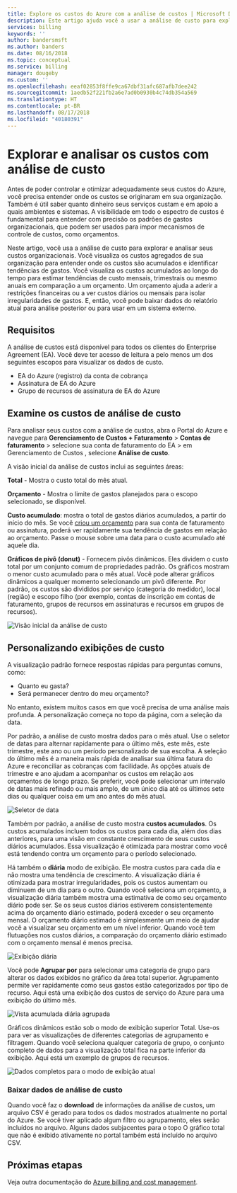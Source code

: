 ```yaml
---
title: Explore os custos do Azure com a análise de custos | Microsoft Docs
description: Este artigo ajuda você a usar a análise de custo para explorar e analisar seus custos organizacionais do Azure.
services: billing
keywords: ''
author: bandersmsft
ms.author: banders
ms.date: 08/16/2018
ms.topic: conceptual
ms.service: billing
manager: dougeby
ms.custom: ''
ms.openlocfilehash: eeaf02853f8ffe9ca67dbf31afc687afb7dee242
ms.sourcegitcommit: 1aedb52f221fb2a6e7ad0b0930b4c74db354a569
ms.translationtype: HT
ms.contentlocale: pt-BR
ms.lasthandoff: 08/17/2018
ms.locfileid: "40180391"
---
```

# <a name="explore-and-analyze-costs-with-cost-analysis"></a>Explorar e analisar os custos com análise de custo

Antes de poder controlar e otimizar adequadamente seus custos do Azure, você precisa entender onde os custos se originaram em sua organização. Também é útil saber quanto dinheiro seus serviços custam e em apoio a quais ambientes e sistemas. A visibilidade em todo o espectro de custos é fundamental para entender com precisão os padrões de gastos organizacionais, que podem ser usados para impor mecanismos de controle de custos, como orçamentos.

Neste artigo, você usa a análise de custo para explorar e analisar seus custos organizacionais. Você visualiza os custos agregados de sua organização para entender onde os custos são acumulados e identificar tendências de gastos. Você visualiza os custos acumulados ao longo do tempo para estimar tendências de custo mensais, trimestrais ou mesmo anuais em comparação a um orçamento. Um orçamento ajuda a aderir a restrições financeiras ou a ver custos diários ou mensais para isolar irregularidades de gastos. E, então, você pode baixar dados do relatório atual para análise posterior ou para usar em um sistema externo.

## <a name="requirements"></a>Requisitos

A análise de custos está disponível para todos os clientes do Enterprise Agreement (EA). Você deve ter acesso de leitura a pelo menos um dos seguintes escopos para visualizar os dados de custo.

- EA do Azure (registro) da conta de cobrança
- Assinatura de EA do Azure
- Grupo de recursos de assinatura de EA do Azure

## <a name="review-costs-in-cost-analysis"></a>Examine os custos de análise de custo

Para analisar seus custos com a análise de custos, abra o Portal do Azure e navegue para **Gerenciamento de Custos + Faturamento** &gt; **Contas de faturamento** &gt; selecione sua conta de faturamento do EA &gt; em Gerenciamento de Custos , selecione **Análise de custo**.

A visão inicial da análise de custos inclui as seguintes áreas:

**Total** - Mostra o custo total do mês atual.

**Orçamento** - Mostra o limite de gastos planejados para o escopo selecionado, se disponível.

**Custo acumulado**: mostra o total de gastos diários acumulados, a partir do início do mês. Se você [criou um orçamento](billing-cost-management-budget-scenario.md#create-the-azure-budget) para sua conta de faturamento ou assinatura, poderá ver rapidamente sua tendência de gastos em relação ao orçamento. Passe o mouse sobre uma data para o custo acumulado até aquele dia.

**Gráficos de pivô (donut)** - Fornecem pivôs dinâmicos. Eles dividem o custo total por um conjunto comum de propriedades padrão. Os gráficos mostram o menor custo acumulado para o mês atual. Você pode alterar gráficos dinâmicos a qualquer momento selecionando um pivô diferente. Por padrão, os custos são divididos por serviço (categoria do medidor), local (região) e escopo filho (por exemplo, contas de inscrição em contas de faturamento, grupos de recursos em assinaturas e recursos em grupos de recursos).

![Visão inicial da análise de custo](./media/billing-cost-analysis/cost-analysis-01.png)



## <a name="customizing-cost-views"></a>Personalizando exibições de custo

A visualização padrão fornece respostas rápidas para perguntas comuns, como:

- Quanto eu gasta?
- Será permanecer dentro do meu orçamento?

No entanto, existem muitos casos em que você precisa de uma análise mais profunda. A personalização começa no topo da página, com a seleção da data.

Por padrão, a análise de custo mostra dados para o mês atual. Use o seletor de datas para alternar rapidamente para o último mês, este mês, este trimestre, este ano ou um período personalizado de sua escolha. A seleção do último mês é a maneira mais rápida de analisar sua última fatura do Azure e reconciliar as cobranças com facilidade. As opções atuais de trimestre e ano ajudam a acompanhar os custos em relação aos orçamentos de longo prazo. Se preferir, você pode selecionar um intervalo de datas mais refinado ou mais amplo, de um único dia até os últimos sete dias ou qualquer coisa em um ano antes do mês atual.

![Seletor de data](./media/billing-cost-analysis/date-selector.png)

Também por padrão, a análise de custo mostra **custos acumulados**. Os custos acumulados incluem todos os custos para cada dia, além dos dias anteriores, para uma visão em constante crescimento de seus custos diários acumulados. Essa visualização é otimizada para mostrar como você está tendendo contra um orçamento para o período selecionado.

Há também o **diária** modo de exibição. Ele mostra custos para cada dia e não mostra uma tendência de crescimento. A visualização diária é otimizada para mostrar irregularidades, pois os custos aumentam ou diminuem de um dia para o outro. Quando você seleciona um orçamento, a visualização diária também mostra uma estimativa de como seu orçamento diário pode ser. Se os seus custos diários estiverem consistentemente acima do orçamento diário estimado, poderá exceder o seu orçamento mensal. O orçamento diário estimado é simplesmente um meio de ajudar você a visualizar seu orçamento em um nível inferior. Quando você tem flutuações nos custos diários, a comparação do orçamento diário estimado com o orçamento mensal é menos precisa.

![Exibição diária](./media/billing-cost-analysis/daily-view.png)

Você pode **Agrupar por** para selecionar uma categoria de grupo para alterar os dados exibidos no gráfico da área total superior. Agrupamento permite ver rapidamente como seus gastos estão categorizados por tipo de recurso. Aqui está uma exibição dos custos de serviço do Azure para uma exibição do último mês.

![Vista acumulada diária agrupada](./media/billing-cost-analysis/grouped-daily-accum-view.png)

Gráficos dinâmicos estão sob o modo de exibição superior Total. Use-os para ver as visualizações de diferentes categorias de agrupamento e filtragem. Quando você seleciona qualquer categoria de grupo, o conjunto completo de dados para a visualização total fica na parte inferior da exibição. Aqui está um exemplo de grupos de recursos.

![Dados completos para o modo de exibição atual](./media/billing-cost-analysis/full-data-set.png)

### <a name="download-cost-analysis-data"></a>Baixar dados de análise de custo

Quando você faz o **download** de informações da análise de custos, um arquivo CSV é gerado para todos os dados mostrados atualmente no portal do Azure. Se você tiver aplicado algum filtro ou agrupamento, eles serão incluídos no arquivo. Alguns dados subjacentes para o topo O gráfico total que não é exibido ativamente no portal também está incluído no arquivo CSV.

## <a name="next-steps"></a>Próximas etapas

Veja outra documentação do [Azure billing and cost management](billing-cost-management-budget-scenario.md).
